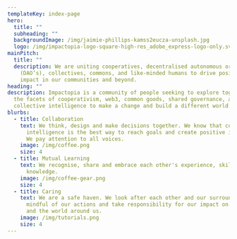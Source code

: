 ```yaml
---
templateKey: index-page
hero:
  title: ""
  subheading: ""
  backgroundImage: /img/jaimie-phillips-kamss2eucza-unsplash.jpg
  logo: /img/impactopia-logo-square-high-res_adobe_express-logo-only.svg
mainPitch:
  title: ""
  description: We are uniting cooperatives, decentralised autonomous organisations
    (DAO’s), collectives, commons, and like-minded humans to drive positive
    impact in our communities and beyond.
heading: ""
description: Impactopia is a community of people seeking to explore together all
  the facets of cooperativism, web3, common goods, shared governance, and
  collective intelligence to make a change and build a different world.
blurbs:
  - title: Collaboration
    text: We think, design and make decisions together. We know that collective
      intelligence is the best way to reach goals and create positive impacts.
      We pay attention to all voices.
    image: /img/coffee.png
    size: 4
  - title: Mutual Learning
    text: We recognise, share and embrace each other's experience, skills and
      knowledge.
    image: /img/coffee-gear.png
    size: 4
  - title: Caring
    text: We are a safe haven. We look after each other and our surroundings. We are
      mindful of our actions and take responsibility for our impact on others
      and the world around us.
    image: /img/tutorials.png
    size: 4
---
```


